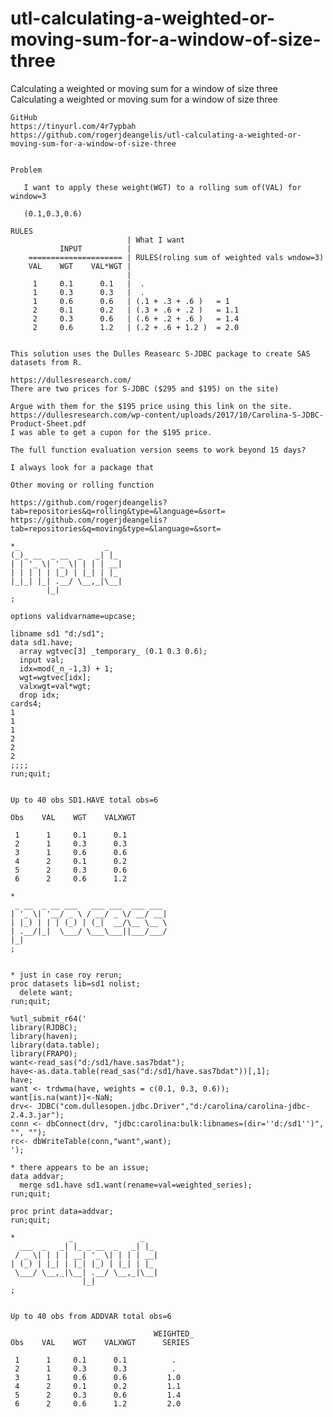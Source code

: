 # utl-calculating-a-weighted-or-moving-sum-for-a-window-of-size-three
Calculating a weighted or moving sum for a window of size three
    Calculating a weighted or moving sum for a window of size three

    GitHub
    https://tinyurl.com/4r7ypbah
    https://github.com/rogerjdeangelis/utl-calculating-a-weighted-or-moving-sum-for-a-window-of-size-three


    Problem

       I want to apply these weight(WGT) to a rolling sum of(VAL) for window=3

       (0.1,0.3,0.6)

    RULES
                              | What I want
               INPUT          |
        ===================== | RULES(roling sum of weighted vals wndow=3)
        VAL    WGT    VAL*WGT |
                              |
         1     0.1      0.1   |  .
         1     0.3      0.3   |  .
         1     0.6      0.6   | (.1 + .3 + .6 )   = 1
         2     0.1      0.2   | (.3 + .6 + .2 )   = 1.1
         2     0.3      0.6   | (.6 + .2 + .6 )   = 1.4
         2     0.6      1.2   | (.2 + .6 + 1.2 )  = 2.0


    This solution uses the Dulles Reasearc S-JDBC package to create SAS datasets from R.

    https://dullesresearch.com/
    There are two prices for S-JDBC ($295 and $195) on the site)

    Argue with them for the $195 price using this link on the site.
    https://dullesresearch.com/wp-content/uploads/2017/10/Carolina-S-JDBC-Product-Sheet.pdf
    I was able to get a cupon for the $195 price.

    The full function evaluation version seems to work beyond 15 days?

    I always look for a package that

    Other moving or rolling function

    https://github.com/rogerjdeangelis?tab=repositories&q=rolling&type=&language=&sort=
    https://github.com/rogerjdeangelis?tab=repositories&q=moving&type=&language=&sort=

    *_                   _
    (_)_ __  _ __  _   _| |_
    | | '_ \| '_ \| | | | __|
    | | | | | |_) | |_| | |_
    |_|_| |_| .__/ \__,_|\__|
            |_|
    ;

    options validvarname=upcase;

    libname sd1 "d:/sd1";
    data sd1.have;
      array wgtvec[3] _temporary_ (0.1 0.3 0.6);
      input val;
      idx=mod(_n_-1,3) + 1;
      wgt=wgtvec[idx];
      valxwgt=val*wgt;
      drop idx;
    cards4;
    1
    1
    1
    2
    2
    2
    ;;;;
    run;quit;


    Up to 40 obs SD1.HAVE total obs=6

    Obs    VAL    WGT    VALXWGT

     1      1     0.1      0.1
     2      1     0.3      0.3
     3      1     0.6      0.6
     4      2     0.1      0.2
     5      2     0.3      0.6
     6      2     0.6      1.2

    *
     _ __  _ __ ___   ___ ___  ___ ___
    | '_ \| '__/ _ \ / __/ _ \/ __/ __|
    | |_) | | | (_) | (_|  __/\__ \__ \
    | .__/|_|  \___/ \___\___||___/___/
    |_|
    ;


    * just in case roy rerun;
    proc datasets lib=sd1 nolist;
      delete want;
    run;quit;

    %utl_submit_r64('
    library(RJDBC);
    library(haven);
    library(data.table);
    library(FRAPO);
    want<-read_sas("d:/sd1/have.sas7bdat");
    have<-as.data.table(read_sas("d:/sd1/have.sas7bdat"))[,1];
    have;
    want <- trdwma(have, weights = c(0.1, 0.3, 0.6));
    want[is.na(want)]<-NaN;
    drv<- JDBC("com.dullesopen.jdbc.Driver","d:/carolina/carolina-jdbc-2.4.3.jar");
    conn <- dbConnect(drv, "jdbc:carolina:bulk:libnames=(dir=''d:/sd1'')", "", "");
    rc<- dbWriteTable(conn,"want",want);
    ');

    * there appears to be an issue;
    data addvar;
      merge sd1.have sd1.want(rename=val=weighted_series);
    run;quit;

    proc print data=addvar;
    run;quit;

    *            _               _
      ___  _   _| |_ _ __  _   _| |_
     / _ \| | | | __| '_ \| | | | __|
    | (_) | |_| | |_| |_) | |_| | |_
     \___/ \__,_|\__| .__/ \__,_|\__|
                    |_|
    ;


    Up to 40 obs from ADDVAR total obs=6

                                    WEIGHTED_
    Obs    VAL    WGT    VALXWGT      SERIES

     1      1     0.1      0.1          .
     2      1     0.3      0.3          .
     3      1     0.6      0.6         1.0
     4      2     0.1      0.2         1.1
     5      2     0.3      0.6         1.4
     6      2     0.6      1.2         2.0
